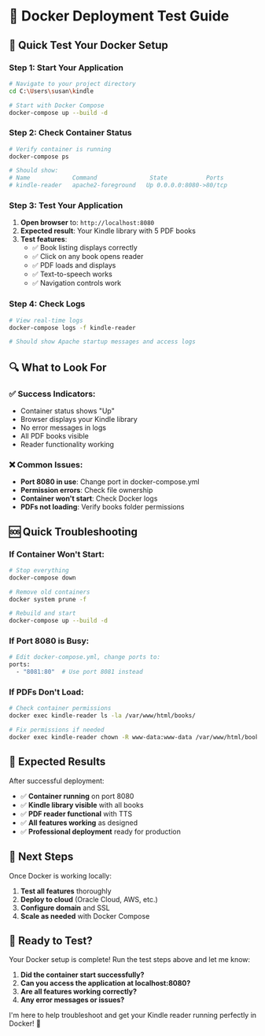 # 🧪 Docker Deployment Test Guide

## 🚀 Quick Test Your Docker Setup

### **Step 1: Start Your Application**
```bash
# Navigate to your project directory
cd C:\Users\susan\kindle

# Start with Docker Compose
docker-compose up --build -d
```

### **Step 2: Check Container Status**
```bash
# Verify container is running
docker-compose ps

# Should show:
# Name            Command               State           Ports
# kindle-reader   apache2-foreground   Up 0.0.0.0:8080->80/tcp
```

### **Step 3: Test Your Application**
1. **Open browser** to: `http://localhost:8080`
2. **Expected result**: Your Kindle library with 5 PDF books
3. **Test features**:
   - ✅ Book listing displays correctly
   - ✅ Click on any book opens reader
   - ✅ PDF loads and displays
   - ✅ Text-to-speech works
   - ✅ Navigation controls work

### **Step 4: Check Logs**
```bash
# View real-time logs
docker-compose logs -f kindle-reader

# Should show Apache startup messages and access logs
```

## 🔍 What to Look For

### **✅ Success Indicators:**
- Container status shows "Up"
- Browser displays your Kindle library
- No error messages in logs
- All PDF books visible
- Reader functionality working

### **❌ Common Issues:**
- **Port 8080 in use**: Change port in docker-compose.yml
- **Permission errors**: Check file ownership
- **Container won't start**: Check Docker logs
- **PDFs not loading**: Verify books folder permissions

## 🆘 Quick Troubleshooting

### **If Container Won't Start:**
```bash
# Stop everything
docker-compose down

# Remove old containers
docker system prune -f

# Rebuild and start
docker-compose up --build -d
```

### **If Port 8080 is Busy:**
```bash
# Edit docker-compose.yml, change ports to:
ports:
  - "8081:80"  # Use port 8081 instead
```

### **If PDFs Don't Load:**
```bash
# Check container permissions
docker exec kindle-reader ls -la /var/www/html/books/

# Fix permissions if needed
docker exec kindle-reader chown -R www-data:www-data /var/www/html/books/
```

## 🎯 Expected Results

After successful deployment:
- ✅ **Container running** on port 8080
- ✅ **Kindle library visible** with all books
- ✅ **PDF reader functional** with TTS
- ✅ **All features working** as designed
- ✅ **Professional deployment** ready for production

## 🚀 Next Steps

Once Docker is working locally:
1. **Test all features** thoroughly
2. **Deploy to cloud** (Oracle Cloud, AWS, etc.)
3. **Configure domain** and SSL
4. **Scale as needed** with Docker Compose

## 🎉 Ready to Test?

Your Docker setup is complete! Run the test steps above and let me know:

1. **Did the container start successfully?**
2. **Can you access the application at localhost:8080?**
3. **Are all features working correctly?**
4. **Any error messages or issues?**

I'm here to help troubleshoot and get your Kindle reader running perfectly in Docker! 🐳
